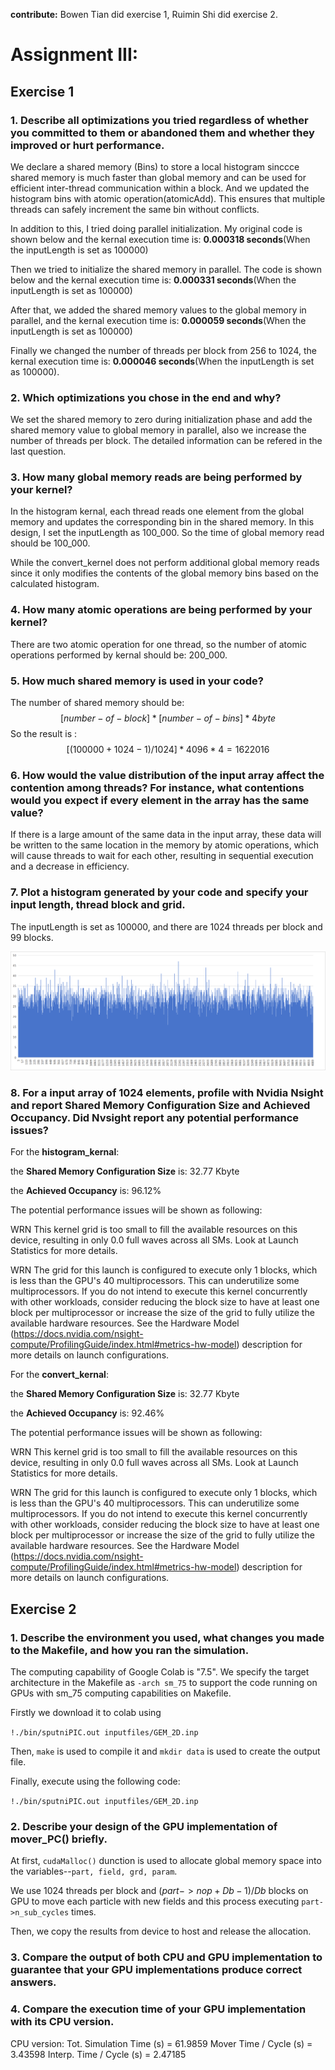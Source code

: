 **contribute:** Bowen Tian did exercise 1, Ruimin Shi did exercise 2.

# Assignment III:

## Exercise 1

### 1. Describe all optimizations you tried regardless of whether you committed to them or abandoned them and whether they improved or hurt performance. 

We declare a shared memory (Bins) to store a local histogram sinccce shared memory is much faster than global memory and can be used for efficient inter-thread communication within a block. And we updated the histogram bins with atomic operation(atomicAdd). This ensures that multiple threads can safely increment the same bin without conflicts. 

In addition to this, I tried doing parallel initialization. My original code is shown below and the kernal execution time is: **0.000318 seconds**(When the inputLength is set as 100000)

Then we tried to initialize the shared memory in parallel. The code is shown below and the kernal execution time is: **0.000331 seconds**(When the inputLength is set as 100000)

After that, we added the shared memory values to the global memory in parallel, and the kernal execution time is: **0.000059 seconds**(When the inputLength is set as 100000)

Finally we changed the number of threads per block from 256 to 1024, the kernal execution time is: **0.000046 seconds**(When the inputLength is set as 100000).

### 2. Which optimizations you chose in the end and why? 
We set the shared memory to zero during initialization phase and add the shared memory value to global memory in parallel, also we increase the number of threads per block. The detailed information can be refered in the last question. 
### 3. How many global memory reads are being performed by your kernel? 
In the histogram kernal, each thread reads one element from the global memory and updates the corresponding bin in the shared memory. In this design, I set the inputLength as 100_000. So the time of global memory read should be 100_000.

While the convert_kernel does not perform additional global memory reads since it only modifies the contents of the global memory bins based on the calculated histogram.
### 4. How many atomic operations are being performed by your kernel? 
There are two atomic operation for one thread, so the number of atomic operations performed by kernal should be: 200_000.
### 5. How much shared memory is used in your code?
The number of shared memory should be: 
$$[number-of-block] * [number-of-bins] * 4byte $$
So the result is : 
$$[(100000 + 1024 - 1)/1024] * 4096 * 4 = 1622016 $$
### 6. How would the value distribution of the input array affect the contention among threads? For instance, what contentions would you expect if every element in the array has the same value?
If there is a large amount of the same data in the input array, these data will be written to the same location in the memory by atomic operations, which will cause threads to wait for each other, resulting in sequential execution and a decrease in efficiency.
### 7. Plot a histogram generated by your code and specify your input length, thread block and grid.
The inputLength is set as 100000, and there are 1024 threads per block and 99 blocks.

![Histogram](./images/histogram.png)
### 8. For a input array of 1024 elements, profile with Nvidia Nsight and report Shared Memory Configuration Size and Achieved Occupancy. Did Nvsight report any potential performance issues?
For the **histogram_kernal**:

the **Shared Memory Configuration Size** is:  32.77 Kbyte

the **Achieved Occupancy** is: 96.12%

The potential performance issues will be shown as following:

WRN   This kernel grid is too small to fill the available resources on this device, resulting in only 0.0 full waves across all SMs. Look at Launch Statistics for more details. 

WRN   The grid for this launch is configured to execute only 1 blocks, which is less than the GPU's 40 multiprocessors. This can underutilize some multiprocessors. If you do not intend to execute this kernel    concurrently with other workloads, consider reducing the block size to have at least one block per multiprocessor or increase the size of the grid to fully utilize the available hardware resources. See the Hardware Model (https://docs.nvidia.com/nsight-compute/ProfilingGuide/index.html#metrics-hw-model) description for more details on launch configurations.  

For the **convert_kernal**:

the **Shared Memory Configuration Size** is:  32.77 Kbyte

the **Achieved Occupancy** is: 92.46%

The potential performance issues will be shown as following:

WRN   This kernel grid is too small to fill the available resources on this device, resulting in only 0.0 full waves across all SMs. Look at Launch Statistics for more details.

WRN   The grid for this launch is configured to execute only 1 blocks, which is less than the GPU's 40 multiprocessors. This can underutilize some multiprocessors. If you do not intend to execute this kernel      concurrently with other workloads, consider reducing the block size to have at least one block per multiprocessor or increase the size of the grid to fully utilize the available hardware resources. See the Hardware Model (https://docs.nvidia.com/nsight-compute/ProfilingGuide/index.html#metrics-hw-model) description for more details on launch configurations.
## Exercise 2
### 1. Describe the environment you used, what changes you made to the Makefile, and how you ran the simulation.

 The computing capability of Google Colab is "7.5". We specify the target architecture in the Makefile as ```-arch sm_75``` to support the code running on GPUs with sm_75 computing capabilities on Makefile.

 Firstly we download it to colab using

 ```!./bin/sputniPIC.out inputfiles/GEM_2D.inp```

 Then, ```make``` is used to compile it and ```mkdir data``` is used to create the output file.

 Finally, execute using the following code:

  ```!./bin/sputniPIC.out inputfiles/GEM_2D.inp```

### 2. Describe your design of the GPU implementation of mover_PC() briefly. 

At first, ```cudaMalloc()``` dunction is used to allocate global memory space into the variables--```part, field, grd, param```.

We use 1024 threads per block and $(part->nop + Db - 1) / Db$ blocks on GPU to move each particle with new fields and this process executing ```part->n_sub_cycles``` times.

Then, we copy the results from device to host and release the allocation.

### 3. Compare the output of both CPU and GPU implementation to guarantee that your GPU implementations produce correct answers.


### 4. Compare the execution time of your GPU implementation with its CPU version.

CPU version:
 Tot. Simulation Time (s) = 61.9859
   Mover Time / Cycle   (s) = 3.43598
   Interp. Time / Cycle (s) = 2.47185
